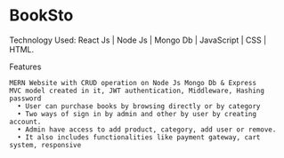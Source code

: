 # BookSto

Technology Used: React Js | Node Js | Mongo Db | JavaScript | CSS | HTML.

Features
```
MERN Website with CRUD operation on Node Js Mongo Db & Express
MVC model created in it, JWT authentication, Middleware, Hashing password
  • User can purchase books by browsing directly or by category
  • Two ways of sign in by admin and other by user by creating account.
  • Admin have access to add product, category, add user or remove.
  • It also includes functionalities like payment gateway, cart system, responsive
```

